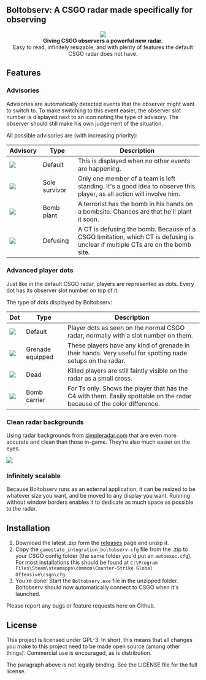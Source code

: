 ## Boltobserv: A CSGO radar made specifically for observing

<div align="center">
	<img src="https://i.imgur.com/PDiQuLl.png" /><br />
	<strong>Giving CSGO observers a powerful new radar.</strong><br />
	<span>Easy to read, infinitely resizable, and with plenty of features the default CSGO radar does not have.</span>
</div>

## Features

### Advisories

Advisories are automatically detected events that the observer might want to switch to.
To make switching to this event easier, the observer slot number is displayed next to an icon noting the type of advisory.
The observer should still make his own judgement of the situation.

All possible advisories are (with increasing priority):

| Advisory                               | Type          | Description                                                                                                                    |
|----------------------------------------|---------------|--------------------------------------------------------------------------------------------------------------------------------|
| ![](https://i.imgur.com/xR9eknI.png)   | Default       | This is displayed when no other events are happening.                                                                          |
| ![](https://i.imgur.com/FCZ8oB0.png)   | Sole survivor | Only one member of a team is left standing. It's a good idea to observe this player, as all action will involve him.           |
| ![](https://i.imgur.com/DD2El5N.png)   | Bomb plant    | A terrorist has the bomb in his hands on a bombsite. Chances are that he'll plant it soon.                                     |
| ![](https://i.imgur.com/Xy1oLON.png)   | Defusing      | A CT is defusing the bomb. Because of a CSGO limitation, which CT is defusing is unclear if multiple CTs are on the bomb site. |

### Advanced player dots

Just like in the default CSGO radar, players are represented as dots. Every dot has its observer slot number on top of it.

The type of dots displayed by Boltobserv:

| Dot                                    | Type              | Description                                                                                                          |
|----------------------------------------|-------------------|----------------------------------------------------------------------------------------------------------------------|
| ![](https://i.imgur.com/TfzvrAS.png)   | Default           | Player dots as seen on the normal CSGO radar, normally with a slot number on them.                                   |
| ![](https://i.imgur.com/4uuaPvv.png)   | Grenade equipped  | These players have any kind of grenade in their hands. Very useful for spotting nade setups on the radar.            |
| ![](https://i.imgur.com/dEDwuue.png)   | Dead              | Killed players are still faintly visible on the radar as a small cross.                                              |
| ![](https://i.imgur.com/AT9Ee6y.png)   | Bomb carrier      | For Ts only. Shows the player that has the C4 with them. Easily spottable on the radar because of the color difference.   |

### Clean radar backgrounds

Using radar backgrounds from [simpleradar.com](http://simpleradar.com/) that are even more accurate and clean than those in-game.
They're also much easier on the eyes.

![](https://i.imgur.com/Pvfi8vx.png)

### Infinitely scalable

Because Boltobserv runs as an external application, it can be resized to be whatever size you want, and be moved to any display you want.
Running without window borders enables it to dedicate as much space as possible to the radar.

## Installation

1. Download the latest .zip form the [releases](https://github.com/boltgolt/boltobserv/releases) page and unzip it.
2. Copy the `gamestate_integration_boltobserv.cfg` file from the .zip to your CSGO config folder (the same folder you'd put an `autoexec.cfg`). For most installations this should be found at `C:\Program Files\Steam\steamapps\common\Counter-Strike Global Offensive\csgo\cfg`.
3. You're done! Start the `Boltobserv.exe` file in the unzipped folder. Boltobserv should now automatically connect to CSGO when it's launched.

Please report any bugs or feature requests here on Github.

## License 

This project is licensed under GPL-3. In short, this means that all changes you make to this project need to be made open source (among other things). Commercial use is encouraged, as is distribution. 

The paragraph above is not legally binding. See the LICENSE file for the full license.
